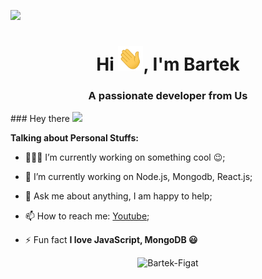 ![](https://visitor-badge.glitch.me/badge?page_id=Bartek-Figat.Bartek-Figat)

<h1 align="center">Hi <img src="https://raw.githubusercontent.com/ABSphreak/ABSphreak/master/gifs/Hi.gif" width="40px" />, I'm Bartek</h1>
<h3 align="center">A passionate developer from Us</h3>
### Hey there <img src="https://media.giphy.com/media/hvRJCLFzcasrR4ia7z/giphy.gif" width="25px">
<br />

**Talking about Personal Stuffs:**

- 👨🏽‍💻 I’m currently working on something cool :wink:;

- 🌱 I’m currently working on Node.js, Mongodb, React.js; 

- 💬 Ask me about anything, I am happy to help;

- 📫 How to reach me: [Youtube](https://youtu.be/RQgQ1NV9LKU);

- ⚡ Fun fact **I love JavaScript, MongoDB 😃**





<p align="center"> <img src="https://github-readme-stats.vercel.app/api?username=Bartek-Figat&show_icons=true&theme=gotham" alt="Bartek-Figat"/>


